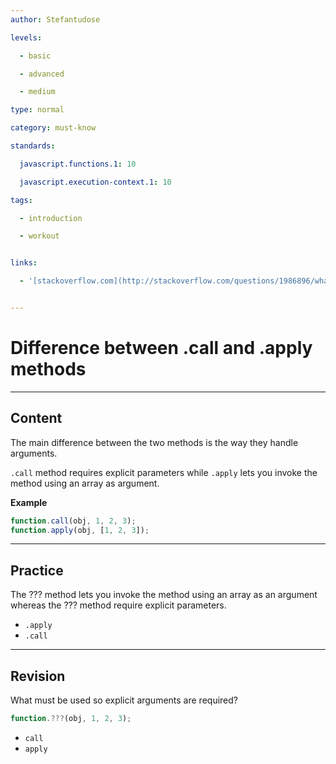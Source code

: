 ```yaml
---
author: Stefantudose

levels:

  - basic

  - advanced

  - medium

type: normal

category: must-know

standards:

  javascript.functions.1: 10

  javascript.execution-context.1: 10

tags:

  - introduction

  - workout


links:

  - '[stackoverflow.com](http://stackoverflow.com/questions/1986896/what-is-the-difference-between-call-and-apply){website}'


---
```


# Difference between **.call** and **.apply** methods

---
## Content

The main difference between the two methods is the way they handle arguments.

`.call` method requires explicit parameters while `.apply` lets you invoke the method using an array as argument.

**Example**

```javascript
function.call(obj, 1, 2, 3);
function.apply(obj, [1, 2, 3]);
```

---
## Practice

The ??? method lets you invoke the method using an array as an argument whereas the ??? method require explicit parameters.


* `.apply`
* `.call`

---
## Revision

What must be used so explicit arguments are required?
```javascript
function.???(obj, 1, 2, 3);
```


* `call`
* `apply`

 
